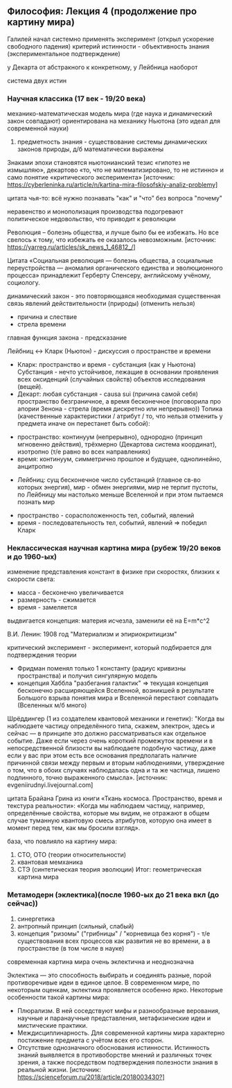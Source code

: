 ## Философия: Лекция 4 (продолжение про картину мира)

Галилей начал системно применять эксперимент (открыл ускорение свободного падения)
критерий истинности - объективность знания (экспериментальное подтверждение)

у Декарта от абстракного к конкретному, у Лейбница наоборот

система двух истин

### Научная классика (17 век - 19/20 века)

механико-математическая модель мира (где наука и динамический закон совпадают)
ориентирована на механику Ньютона (это идеал для современной науки)

1) предметность знания - существование системы динамических законов природы, д/б математически выражены

Знаками эпохи становятся ньютонианский тезис «гипотез не измышляю», декартово «то, что не математизировано, то не истинно» и само понятие «критического эксперимента»
[источник: https://cyberleninka.ru/article/n/kartina-mira-filosofskiy-analiz-problemy]

цитата чья-то: всё нужно познавать "как" и "что" без вопроса "почему"

неравенство и монополизация производства подогревают политическое недовольство, что приводит к революции

Революция – болезнь общества, и лучше было бы ее избежать. Но все свелось к тому, что избежать ее оказалось невозможным.
[источник: https://yarreg.ru/articles/sk_news_1_46812_/]

Цитата «Социальная революция — болезнь общества, а социальные переустройства — аномалия органического единства и эволюционного процесса» принадлежит Герберту Спенсеру, английскому учёному, социологу.

динамический закон - это повторяющаяся необходимая существенная связь явлений действительности (природы) (отменить нельзя)

- причина и слествие
- стрела времени

главная функция закона - предсказание

Лейбниц <-> Кларк (Ньютон) - дискуссия о пространстве и времени
* Кларк: пространство и время - субстанция (как у Ньютона)
Субстанция - нечто устойчивое, лежащие в основании проявления всех оксиденций (случайных свойств) объектов исследования (вещей).
* Декарт: любая субстанция - causa sui (причина самой себя)
пространство безграничное, а время бесконечное
(поговорила про апории Зенона - стрела (время дискретно или непрерывно))
Топика (качественные характеристики / атрибут / то, что нельзя отменить у предмета иначе он перестанет быть собой):
- пространство: континуум (непрерывно), однородно (принцип мгновенно действия), трёхмерно (Декартова система координат), изотропно (т/е равно во всех направлениях)
- время: континуум, симметрично прошлое и будущее, однолинейно, анцитропно
* Лейбниц: сущ бесконечное число субстанций (главное св-во которых энергия), мир - обмен энергиями, мир не терпит пустоты, по Лейбницу мы настолько меньше Вселенной и при этом пытаемся познать мир
- пространство - сорасположенность тел, событий, явлений
- время - последовательность тел, событий, явлений
=> победил Кларк

### Неклассическая научная картина мира (рубеж 19/20 веков и до 1960-ых)

изменение представления констант в физике
при скоростях, близких к скорости света:
- масса - бесконечно увеличивается
- размерность - сжимается
- время - замеляется

выдвигается концепция: материя исчезла, заменили её на Е=m*c^2

В.И. Ленин: 1908 год "Материализм и эпириокритицизм"

критический эксперимент - эксперимент, который подбирается для подтверждения теории

- Фридман поменял только 1 константу (радиус кривизны пространства) и получил сингулярную модель
- концепция Хаббла "разбегания галактик"
=> текущая концепция бесконечно расширяющейся Вселенной, возникшей в результате Большого взрыва
понятия мира и Вселенной перестают совпадать (Вселенных м/б много)

Шрёддингер (1 из создателем квантовой механики и генетик):
"Когда вы наблюдаете частицу определённого типа, скажем, электрон, здесь и сейчас — в принципе это должно рассматриваться как отдельное событие. Даже если через очень короткий промежуток времени и в непосредственной близости вы наблюдаете подобную частицу, даже если у вас при этом есть все основания предполагать наличие причинной связи между первым и вторым наблюдениями, утверждение о том, что в обоих случаях наблюдалась одна и та же частица, лишено подлинного, точно выраженного смысла».
[источник: evgeniirudnyi.livejournal.com]

цитата Брайана Грина из книги «Ткань космоса. Пространство, время и текстура реальности»: «Когда мы наблюдаем частицу, например, определённые свойства, которые мы видим, не отражают в общем случае туманную квантовую смесь атрибутов, которую она имеет в момент перед тем, как мы бросили взгляд».

база, что повлияло на картину мира:
1) СТО, ОТО (теории относительности)
2) квантовая мемханика
3) СТЭ (синтетическая теория эволюции)
Итог: геометрическая картина мира


### Метамодерн (эклектика)(после 1960-ых до 21 века вкл (до сейчас))

1) синергетика
2) антропный принцип (сильный, слабый)
3) концепция "ризомы" ("грибницы" / "корневища без корня") - т/е существования всех процессов как развития не во времени, а в пространстве (в том числе в науке)

современная картина мира очень эклектична и неоднозначна 

Эклектика — это способность выбирать и соединять разные, порой противоречивые идеи в единое целое. В современном мире, по некоторым оценкам, эклектика проявляется особенно ярко. 
Некоторые особенности такой картины мира:
- Плюрализм. В ней соседствуют мифы и разнообразные верования, научные и паранаучные представления, метафизические идеи и мистические практики.
- Междисциплинарность. Для современной картины мира характерно постижение предмета с учётом всех его сторон.
- Отсутствие однозначного обоснования истинности. Истинность знаний выявляется в противоборстве мнений и различных точек зрения, а также посредством подтверждения полезности знания в реальной жизни.
[источник: https://scienceforum.ru/2018/article/2018003430?]